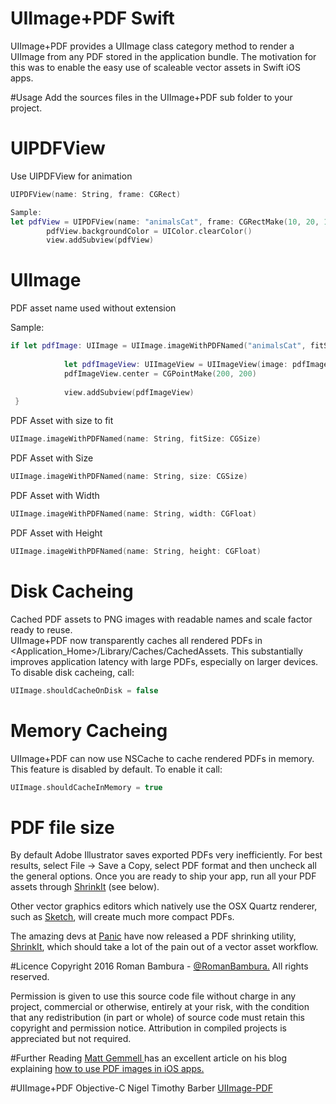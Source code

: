 # UIImage+PDF Swift
UIImage+PDF provides a UIImage class category method to render a UIImage from any PDF stored in the application bundle. The motivation for this was to enable the easy use of scaleable vector assets in Swift iOS apps.

#Usage
Add the sources files in the UIImage+PDF sub folder to your project.

# UIPDFView
Use UIPDFView for animation
```swift
UIPDFView(name: String, frame: CGRect)

Sample: 
let pdfView = UIPDFView(name: "animalsCat", frame: CGRectMake(10, 20, 100, 100))
        pdfView.backgroundColor = UIColor.clearColor()
        view.addSubview(pdfView)
```

# UIImage 
PDF asset name used without extension

Sample: 
```swift
if let pdfImage: UIImage = UIImage.imageWithPDFNamed("animalsCat", fitSize: CGSizeMake(100, 100)){
            
            let pdfImageView: UIImageView = UIImageView(image: pdfImage)
            pdfImageView.center = CGPointMake(200, 200)
            
            view.addSubview(pdfImageView)
 }
```
PDF Asset with size to fit
```swift
UIImage.imageWithPDFNamed(name: String, fitSize: CGSize)
```


PDF Asset with Size
```swift
UIImage.imageWithPDFNamed(name: String, size: CGSize)
```

PDF Asset with Width
```swift
UIImage.imageWithPDFNamed(name: String, width: CGFloat)
```

PDF Asset with Height
```swift
UIImage.imageWithPDFNamed(name: String, height: CGFloat)
```

# Disk Cacheing 
Cached PDF assets to PNG images with readable names and scale factor ready to reuse.<br/>
UIImage+PDF now transparently caches all rendered PDFs in <Application_Home>/Library/Caches/CachedAssets. This substantially improves application latency with large PDFs, especially on larger devices. To disable disk cacheing, call:
```swift
UIImage.shouldCacheOnDisk = false
```

# Memory Cacheing
UIImage+PDF can now use NSCache to cache rendered PDFs in memory. This feature is disabled by default. To enable it call:
```swift
UIImage.shouldCacheInMemory = true
```

# PDF file size
By default Adobe Illustrator saves exported PDFs very inefficiently. For best results, select File -> Save a Copy, select PDF format and then uncheck all the general options. Once you are ready to ship your app, run all your PDF assets through <a href="https://panic.com/blog/shrinkit-1-0/">ShrinkIt</a> (see below).

Other vector graphics editors which natively use the OSX Quartz renderer, such as <a href="http://www.sketchapp.com">Sketch</a>, will create much more compact PDFs.

The amazing devs at <a href="http://www.panic.com">Panic</a> have now released a PDF shrinking utility, <a href="https://panic.com/blog/shrinkit-1-2/">ShrinkIt</a>, which should take a lot of the pain out of a vector asset workflow.

#Licence
Copyright 2016 Roman Bambura - <a href="http://sonettic.com">@RomanBambura.</a> All rights reserved.

Permission is given to use this source code file without charge in any project, commercial or otherwise, entirely at your risk, with the condition that any redistribution (in part or whole) of source code must retain this copyright and permission notice. Attribution in compiled projects is appreciated but not required.

#Further Reading
<a href="https://twitter.com/mattgemmell">Matt Gemmell </a> has an excellent article on his blog explaining <a href="http://mattgemmell.com/using-pdf-images-in-ios-apps/">how to use PDF images in iOS apps.</a>

#UIImage+PDF Objective-C
Nigel Timothy Barber <a href="https://github.com/mindbrix/UIImage-PDF">UIImage-PDF</a>
